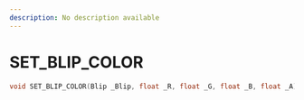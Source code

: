 ```yaml
---
description: No description available 
---
```


# SET_BLIP_COLOR

```cpp
void SET_BLIP_COLOR(Blip _Blip, float _R, float _G, float _B, float _A);
```